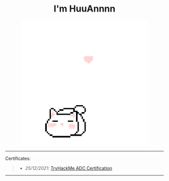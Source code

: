 <h1 align='center'>I'm HuuAnnnn</h1>
<p align="center">
 <img src="cat_intro.gif" />
</p>

___

Certificates:
>- *25/12/2021*: [TryHackMe ADC Certification](https://tryhackme-certificates.s3-eu-west-1.amazonaws.com/THM-HKVVJOIWJA.png)

___

<!--START_SECTION:waka-->
<!--END_SECTION:waka-->
